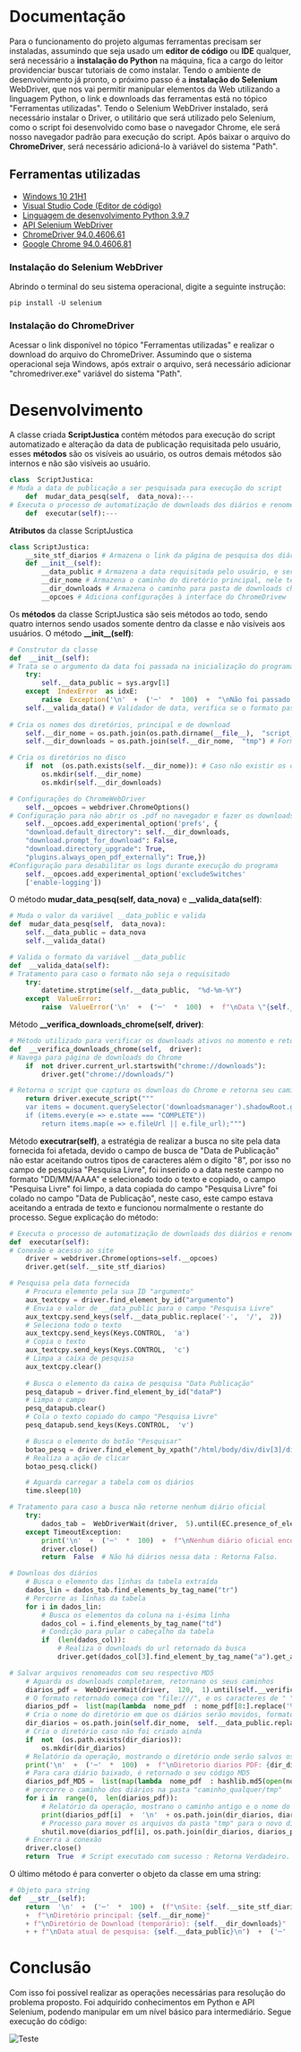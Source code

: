# Documentação

Para o funcionamento do projeto algumas ferramentas precisam ser instaladas, assumindo que seja usado um **editor de código** ou **IDE** qualquer, será necessário a **instalação do Python** na máquina, fica a cargo do leitor providenciar buscar tutoriais de como instalar. Tendo o ambiente de desenvolvimento já pronto, o próximo passo é a **instalação do Selenium** WebDriver, que nos vai permitir manipular elementos da Web utilizando a linguagem Python, o link e downloads das ferramentas está no tópico "Ferramentas utilizadas". Tendo o Selenium WebDriver instalado, será necessário instalar o Driver, o utilitário que será utilizado pelo Selenium, como o script foi desenvolvido como base o navegador Chrome, ele será nosso navegador padrão para execução do script. Após baixar o arquivo do **ChromeDriver**, será necessário adicioná-lo à variável do sistema "Path".

## Ferramentas utilizadas
- [Windows 10 21H1](https://www.microsoft.com/pt-br/software-download/windows10)
-  [Visual Studio Code (Editor de código)](https://code.visualstudio.com/download)
-  [Linguagem de desenvolvimento Python 3.9.7](https://www.python.org/downloads/)
-  [API Selenium WebDriver](https://pypi.org/project/selenium/)
-  [ChromeDriver 94.0.4606.61](https://chromedriver.chromium.org/)
-  [Google Chrome 94.0.4606.81](https://www.google.com/intl/pt-BR/chrome/)


### Instalação do Selenium WebDriver
Abrindo o terminal do seu sistema operacional, digite a seguinte instrução:

    pip install -U selenium
### Instalação do ChromeDriver
Acessar o link disponível no tópico "Ferramentas utilizadas" e realizar o download do arquivo do ChromeDriver.
Assumindo que o sistema operacional seja Windows, após extrair o arquivo, será necessário adicionar "chromedriver.exe" variável do sistema "Path".

# Desenvolvimento
A classe criada **ScriptJustica** contém métodos para execução do script automatizado e alteração da data de publicação requisitada pelo usuário, esses **métodos** são os visíveis ao usuário, os outros demais métodos são internos e não são visíveis ao usuário.
```python
class  ScriptJustica:
# Muda a data de publicação a ser pesquisada para execução do script
	def  mudar_data_pesq(self,  data_nova):---
# Executa o processo de automatização de downloads dos diários e renomeá-los para seu respectivo MD5
	def  executar(self):---
```
**Atributos** da classe ScriptJustica
```python
class ScriptJustica:
	__site_stf_diarios # Armazena o link da página de pesquisa dos diários oficiais
	def __init__(self):
		__data_public # Armazena a data requisitada pelo usuário, e será utilizada para execução do script, formato: DD-MM-AAAA
		__dir_nome # Armazena o caminho do diretório principal, nele terá subpastas relacionadas a data os diários e uma subpasta temporária para downloads tmp
		__dir_downloads # Armazena o caminho para pasta de downloads chamada tmp
		__opcoes # Adiciona configurações à interface do ChromeDrivew
```

Os **métodos** da classe ScriptJustica são seis métodos ao todo, sendo quatro internos sendo usados somente dentro da classe e não visíveis aos usuários. O método **\_\_init__(self)**:

```python
# Construtor da classe
def  __init__(self):
# Trata se o argumento da data foi passada na inicialização do programa: python script.py 15-09-2021. Com isso é garantido que o programe não continue caso não seja passado a data
	try:
		self.__data_public = sys.argv[1]
	except  IndexError  as idxE:
		raise  Exception('\n'  +  ('─'  *  100)  +  "\nNão foi passado a data como argumento na execução, tente: \npython script.py DD-MM-AAAA\n"  +  ('─'  *  100)  +  '\n')
	self.__valida_data() # Validador de data, verifica se o formato passado é DD-MM-AAAA
	
# Cria os nomes dos diretórios, principal e de download
	self.__dir_nome = os.path.join(os.path.dirname(__file__),  "script_justica") # Formato: caminho_qualquer\script_justica
	self.__dir_downloads = os.path.join(self.__dir_nome,  "tmp") # Formato: caminho_qualquer\script_justica\tmp

# Cria os diretórios no disco
	if  not  (os.path.exists(self.__dir_nome)): # Caso não existir os diretórios, então são criados
		os.mkdir(self.__dir_nome)
		os.mkdir(self.__dir_downloads)

# Configurações do ChromeWebDriver
	self.__opcoes = webdriver.ChromeOptions()
# Configuração para não abrir os .pdf no navegador e fazer os downloads
	self.__opcoes.add_experimental_option('prefs', {
	"download.default_directory": self.__dir_downloads,
	"download.prompt_for_download": False,
	"download.directory_upgrade": True,
	"plugins.always_open_pdf_externally": True,})
#Configuração para desabilitar os logs durante execução do programa
	self.__opcoes.add_experimental_option('excludeSwitches'
	['enable-logging'])
```
O método **mudar_data_pesq(self,  data_nova)** e **\_\_valida_data(self)**:

```python
# Muda o valor da variável __data_public e valida
def  mudar_data_pesq(self,  data_nova):
	self.__data_public = data_nova
	self.__valida_data()

# Valida o formato da variável __data_public
def  __valida_data(self):
# Tratamento para caso o formato não seja o requisitado
	try:
		datetime.strptime(self.__data_public,  "%d-%m-%Y")
	except  ValueError:
		raise  ValueError('\n'  +  ('─'  *  100)  +  f"\nData \"{self.__data_public}\" no formato incorreto, correto sendo: DD-MM-AAAA.\n"  +  ('─'  *  100)  +  '\n')
```
Método **\_\_verifica_downloads_chrome(self,  driver)**:
```python
# Método utilizado para verificar os downloads ativos no momento e retorna seu caminho onde foram salvos
def  __verifica_downloads_chrome(self,  driver):
# Navega para página de downloads do Chrome
	if  not driver.current_url.startswith("chrome://downloads"):
		driver.get("chrome://downloads/")

# Retorna o script que captura os downloas do Chrome e retorna seu caminho.
	return driver.execute_script("""
	var items = document.querySelector('downloadsmanager').shadowRoot.getElementById('downloadsList').items;
	if (items.every(e => e.state === "COMPLETE"))
		return items.map(e => e.fileUrl || e.file_url);""")
```

Método **executrar(self)**, a estratégia de realizar a busca no site pela data fornecida foi afetada, devido o campo de busca de "Data de Publicação" não estar aceitando outros tipos de caracteres além o dígito "8", por isso no campo de pesquisa "Pesquisa Livre", foi inserido o a data neste campo no formato "DD/MM/AAAA" e selecionado todo o texto e copiado, o campo "Pesquisa Livre" foi limpo, a data copiada do campo "Pesquisa Livre" foi colado no campo "Data de Publicação", neste caso, este campo estava aceitando a entrada de texto e funcionou normalmente o restante do processo. Segue explicação do método:
```python
# Executa o processo de automatização de downloads dos diários e renomeá-los para seu respectivo MD5
def  executar(self):
# Conexão e acesso ao site
	driver = webdriver.Chrome(options=self.__opcoes)
	driver.get(self.__site_stf_diarios)

# Pesquisa pela data fornecida
	# Procura elemento pela sua ID "argumento"
	aux_textcpy = driver.find_element_by_id("argumento")
	# Envia o valor de __data_public para o campo "Pesquisa Livre"
	aux_textcpy.send_keys(self.__data_public.replace('-',  '/',  2))
	# Seleciona todo o texto
	aux_textcpy.send_keys(Keys.CONTROL,  'a')
	# Copia o texto
	aux_textcpy.send_keys(Keys.CONTROL,  'c')
	# Limpa a caixa de pesquisa
	aux_textcpy.clear()
	
	# Busca o elemento da caixa de pesquisa "Data Publicação"
	pesq_datapub = driver.find_element_by_id("dataP")
	# Limpa o campo
	pesq_datapub.clear()
	# Cola o texto copiado do campo "Pesquisa Livre"
	pesq_datapub.send_keys(Keys.CONTROL,  'v')

	# Busca o elemento do botão "Pesquisar"
	botao_pesq = driver.find_element_by_xpath("/html/body/div/div[3]/div[2]/div[2]/div[2]/form/table/tbody/tr[3]/td/input[1]")
	# Realiza a ação de clicar	
	botao_pesq.click()

	# Aguarda carregar a tabela com os diários
	time.sleep(10)

# Tratamento para caso a busca não retorne nenhum diário oficial
	try:
		dados_tab =  WebDriverWait(driver,  5).until(EC.presence_of_element_located((By.CLASS_NAME,  "resultadoLista")))
	except TimeoutException:
		print('\n'  +  ('─'  *  100)  +  f"\nNenhum diário oficial encontrado na data {self.__data_public}.\n"  +  ('─'  *  100)  +  '\n')
		driver.close()
		return  False  # Não há diários nessa data : Retorna Falso.

# Downloas dos diários
	# Busca o elemento das linhas da tabela extraída
	dados_lin = dados_tab.find_elements_by_tag_name("tr")
	# Percorre as linhas da tabela
	for i in dados_lin:
		# Busca os elementos da coluna na i-ésima linha
		dados_col = i.find_elements_by_tag_name("td")
		# Condição para pular o cabeçalho da tabela
		if  (len(dados_col)):
			# Realiza o downloads do url retornado da busca
			driver.get(dados_col[3].find_element_by_tag_name("a").get_attribute("href"))

# Salvar arquivos renomeados com seu respectivo MD5
	# Aguarda os downloads completarem, retornano os seus caminhos
	diarios_pdf =  WebDriverWait(driver,  120,  1).until(self.__verifica_downloads_chrome)
	# O formato retornado começa com "file:///", e os caracteres de " " são "%20", dessa forma a instrução remove "file:///" e substitui "%20" por " "
	diarios_pdf =  list(map(lambda  nome_pdf  : nome_pdf[8:].replace('%20',  '  ').replace('/',  '\\'), diarios_pdf))
	# Cria o nome do diretório em que os diários serão movidos, formato: caminho_qualquer/data_publicao
	dir_diarios = os.path.join(self.dir_nome,  self.__data_public.replace('-',  '_',  2))
	# Cria o diretório caso não foi criado ainda
	if  not  (os.path.exists(dir_diarios)):
		os.mkdir(dir_diarios)
	# Relatório da operação, mostrando o diretório onde serão salvos os diários
	print('\n'  +  ('─'  *  100)  +  f"\nDiretorio diarios PDF: {dir_diarios}\n")
	# Para cara diário baixado, é retornado o seu código MD5
	diarios_pdf_MD5 =  list(map(lambda  nome_pdf  : hashlib.md5(open(nome_pdf,  'rb').read()).hexdigest(), diarios_pdf))
	# percorre o caminho dos diários na pasta "caminho_qualquer/tmp"
	for i in  range(0,  len(diarios_pdf)):
		# Relatório da operação, mostrano o caminho antigo e o nome do diário antigo, e mostrando o caminho novo com o diário ja renomeado com seu MD5
		print(diarios_pdf[i]  +  '\n'  + os.path.join(dir_diarios, diarios_pdf_MD5[i]  +  ".pdf")  +  '\n'  +  ('─'  *  100)  +  '\n')
		# Processo para mover os arquivos da pasta "tmp" para o novo diretório
		shutil.move(diarios_pdf[i], os.path.join(dir_diarios, diarios_pdf_MD5[i]  +  ".pdf"))
	# Encerra a conexão
	driver.close()
	return  True  # Script executado com sucesso : Retorna Verdadeiro.
```
O último método é para converter o objeto da classe em uma string:
```python
# Objeto para string
def  __str__(self):
	return  '\n'  +  ('─'  *  100) +  (f"\nSite: {self.__site_stf_diarios}" 
	+  f"\nDiretório principal: {self.__dir_nome}" 
	+ f"\nDiretório de Download (temporário): {self.__dir_downloads}" 
	+ + f"\nData atual de pesquisa: {self.__data_public}\n")  +  ('─'  *  100)  +  '\n'
```

# Conclusão
Com isso foi possível realizar as operações necessárias para resolução do problema proposto. Foi adquirido conhecimentos em Python e API Selenium, podendo manipular em um nível básico para intermediário.
Segue execução do código:

![Teste](https://i.imgur.com/zYBXxEe.gif)